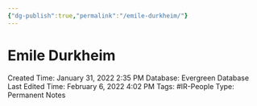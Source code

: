 ```yaml
---
{"dg-publish":true,"permalink":"/emile-durkheim/"}
---
```


# Emile Durkheim

Created Time: January 31, 2022 2:35 PM
Database: Evergreen Database
Last Edited Time: February 6, 2022 4:02 PM
Tags: #IR-People
Type: Permanent Notes